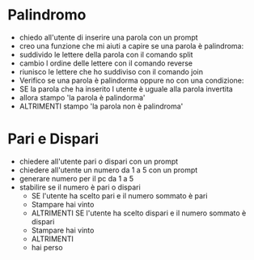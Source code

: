 # Palindromo

- chiedo all'utente di inserire una parola con un prompt 
- creo una funzione che mi aiuti a capire se una parola è palindroma:
 - suddivido le lettere della parola con il comando split
 - cambio l ordine delle lettere con il comando reverse
 - riunisco le lettere che ho suddiviso con il comando join
- Verifico se una parola è palindorma oppure no con una condizione:
 - SE la parola che ha inserito l utente è uguale alla parola invertita
  - allora stampo 'la parola è palindorma' 
 - ALTRIMENTI stampo 'la parola non è palindroma'

# Pari e Dispari

- chiedere all'utente pari o dispari con un prompt
- chiedere all'utente un numero da 1 a 5 con un prompt
- generare numero per il pc  da 1 a 5  
- stabilire se il numero è pari o dispari
  - SE l'utente ha scelto pari e il numero sommato è pari
   - Stampare hai vinto
  - ALTRIMENTI SE l'utente ha scelto dispari e il numero sommato è dispari
   - Stampare hai vinto 
  - ALTRIMENTI 
   - hai perso 
